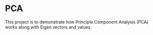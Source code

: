 # PCA
This project is to demonstrate how Principle Component Analysis (PCA) works along with Eigen vectors and values.
